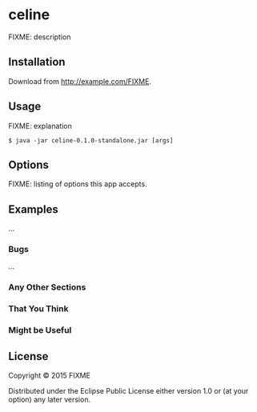 # celine

FIXME: description

## Installation

Download from http://example.com/FIXME.

## Usage

FIXME: explanation

    $ java -jar celine-0.1.0-standalone.jar [args]

## Options

FIXME: listing of options this app accepts.

## Examples

...

### Bugs

...

### Any Other Sections
### That You Think
### Might be Useful

## License

Copyright © 2015 FIXME

Distributed under the Eclipse Public License either version 1.0 or (at
your option) any later version.
